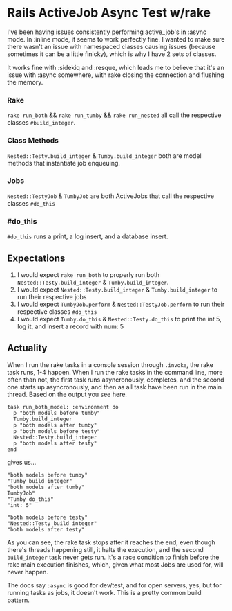 # Rails ActiveJob Async Test w/rake

I've been having issues consistently performing active_job's in :async mode. In :inline mode, it seems to work perfectly fine. I wanted to make sure there wasn't an issue with namespaced classes causing issues (because sometimes it can be a little finicky), which is why I have 2 sets of classes.

It works fine with :sidekiq and :resque, which leads me to believe that it's an issue with :async somewhere, with rake closing the connection and flushing the memory.

### Rake

`rake run_both` && `rake run_tumby` && `rake run_nested` all call the respective classes `#build_integer`.

### Class Methods

`Nested::Testy.build_integer` & `Tumby.build_integer` both are model methods that instantiate job enqueuing.

### Jobs

`Nested::TestyJob` & `TumbyJob` are both ActiveJobs that call the respective classes `#do_this`

### #do_this

`#do_this` runs a print, a log insert, and a database insert.

## Expectations

1. I would expect `rake run_both` to properly run both `Nested::Testy.build_integer` & `Tumby.build_integer`.
2. I would expect `Nested::Testy.build_integer` & `Tumby.build_integer` to run their respective jobs
3. I would expect `TumbyJob.perform` & `Nested::TestyJob.perform` to run their respective classes `#do_this`
4. I would expect `Tumby.do_this` & `Nested::Testy.do_this` to print the int 5, log it, and insert a record with num: 5
 
## Actuality

When I run the rake tasks in a console session through `.invoke`, the rake task runs, 1-4 happen.
When I run the rake tasks in the command line, more often than not, the first task runs asyncronously, completes, and the second one starts up asyncronously, and then as all task have been run in the main thread. Based on the output you see here.

```
task run_both_model: :environment do
  p "both models before tumby"
  Tumby.build_integer
  p "both models after tumby"
  p "both models before testy"
  Nested::Testy.build_integer
  p "both models after testy"
end
```
gives us...
```
"both models before tumby"
"Tumby build integer"
"both models after tumby"
TumbyJob"
"Tumby do_this"
"int: 5"

"both models before testy"
"Nested::Testy build integer"
"both models after testy"
```
As you can see, the rake task stops after it reaches the end, even though there's threads happening still, it halts the execution, and the second `build_integer` task never gets run. It's a race condition to finish before the rake main execution finishes, which, given what most Jobs are used for, will never happen.

The docs say `:async` is good for dev/test, and for open servers, yes, but for running tasks as jobs, it doesn't work. This is a pretty common build pattern.
